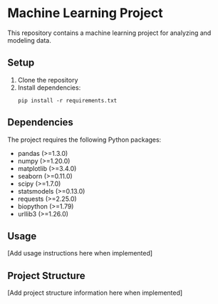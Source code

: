 # Machine Learning Project

This repository contains a machine learning project for analyzing and modeling data.

## Setup

1. Clone the repository
2. Install dependencies:
   ```
   pip install -r requirements.txt
   ```

## Dependencies

The project requires the following Python packages:

- pandas (>=1.3.0)
- numpy (>=1.20.0)
- matplotlib (>=3.4.0)
- seaborn (>=0.11.0)
- scipy (>=1.7.0)
- statsmodels (>=0.13.0)
- requests (>=2.25.0)
- biopython (>=1.79)
- urllib3 (>=1.26.0)

## Usage

[Add usage instructions here when implemented]

## Project Structure

[Add project structure information here when implemented]
